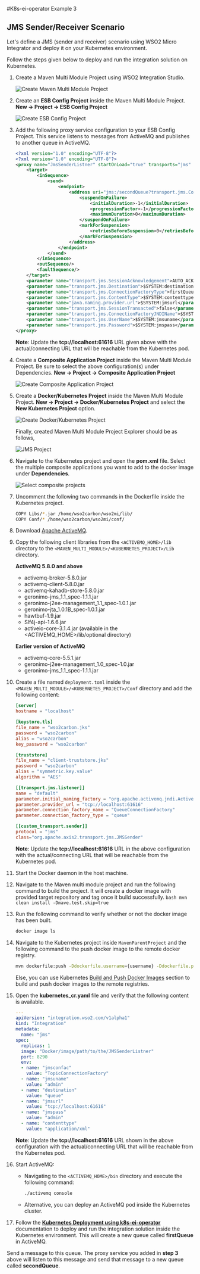#K8s-ei-operator Example 3

## JMS Sender/Receiver Scenario

Let's define a JMS (sender and receiver) scenario using WSO2 Micro Integrator and deploy it on your Kubernetes environment.

Follow the steps given below to deploy and run the integration solution on Kubernetes.

1.  Create a Maven Multi Module Project using WSO2 Integration Studio.

    ![Create Maven Multi Module Project](../../../assets/img/create_project/docker_k8s_project/create-maven-project.png) 
    
2.  Create an **ESB Config Project** inside the Maven Multi Module Project.
    **New → Project → ESB Config Project**
    
    ![Create ESB Config Project](../../../assets/img/create_project/docker_k8s_project/esb-config.png) 
    
3.  Add the following proxy service configuration to your ESB Config Project. This service listens to messages from ActiveMQ and publishes to another queue in ActiveMQ.

    ```xml
    <?xml version="1.0" encoding="UTF-8"?>
    <?xml version="1.0" encoding="UTF-8"?>
    <proxy name="JmsSenderListner" startOnLoad="true" transports="jms" xmlns="http://ws.apache.org/ns/synapse">
        <target>
            <inSequence>
                <send>
                    <endpoint>
                        <address uri="jms:/secondQueue?transport.jms.ConnectionFactoryJNDIName=QueueConnectionFactory&amp;java.naming.factory.initial=org.apache.activemq.jndi.ActiveMQInitialContextFactory&amp;java.naming.provider.url=failover:(tcp://localhost:61616,tcp://localhost:61617)?randomize=false&amp;transport.jms.DestinationType=queue">
                            <suspendOnFailure>
                                <initialDuration>-1</initialDuration>
                                <progressionFactor>-1</progressionFactor>
                                <maximumDuration>0</maximumDuration>
                            </suspendOnFailure>
                            <markForSuspension>
                                <retriesBeforeSuspension>0</retriesBeforeSuspension>
                            </markForSuspension>
                        </address>
                    </endpoint>
                </send>
            </inSequence>
            <outSequence/>
            <faultSequence/>
        </target>
        <parameter name="transport.jms.SessionAcknowledgement">AUTO_ACKNOWLEDGE</parameter>
        <parameter name="transport.jms.Destination">$SYSTEM:destination</parameter>
        <parameter name="transport.jms.ConnectionFactoryType">firstQueue</parameter>
        <parameter name="transport.jms.ContentType">$SYSTEM:contenttype</parameter>
        <parameter name="java.naming.provider.url">$SYSTEM:jmsurl</parameter>
        <parameter name="transport.jms.SessionTransacted">false</parameter>
        <parameter name="transport.jms.ConnectionFactoryJNDIName">$SYSTEM:jmsconfac</parameter>
        <parameter name="transport.jms.UserName">$SYSTEM:jmsuname</parameter>
        <parameter name="transport.jms.Password">$SYSTEM:jmspass</parameter>
    </proxy>
    ```
    **Note**: Update the **tcp://localhost:61616** URL given above with the actual/connecting URL that will be reachable from the Kubernetes pod.
    
4.  Create a **Composite Application Project** inside the Maven Multi Module Project. Be sure to select the above configuration(s) under Dependencies.
    **New → Project → Composite Application Project**
    
    ![Create Composite Application Project](../../../assets/img/create_project/docker_k8s_project/composite-proj.png)    

5.  Create a **Docker/Kubernetes Project** inside the Maven Multi Module Project.
    **New → Project → Docker/Kubernetes Project** and select the **New Kubernetes Project** option. 
    
    ![Create Docker/Kubernetes Project](../../../assets/img/create_project/docker_k8s_project/k8s-proj.png)  
    
    Finally, created Maven Multi Module Project Explorer should be as follows,
            
    ![JMS Project](../../../assets/img/create_project/docker_k8s_project/jms_project.png)   

6.  Navigate to the Kubernetes project and open the **pom.xml** file. Select the multiple composite applications you want to add to the docker image under **Dependencies**.

    ![Select composite projects](../../../assets/img/create_project/docker_k8s_project/select-dependency.png) 
     
7.  Uncomment the following two commands in the Dockerfile inside the Kubernetes project.
    ```bash
    COPY Libs/*.jar /home/wso2carbon/wso2mi/lib/
    COPY Conf/* /home/wso2carbon/wso2mi/conf/
    ```
8.  Download [Apache ActiveMQ](http://activemq.apache.org/).

9. Copy the following client libraries from the `<ACTIVEMQ_HOME>/lib` directory to the `<MAVEN_MULTI_MODULE>/<KUBERNETES_PROJECT>/Lib` directory.

    **ActiveMQ 5.8.0 and above**
    
    -   activemq-broker-5.8.0.jar
    -   activemq-client-5.8.0.jar
    -   activemq-kahadb-store-5.8.0.jar  
    -   geronimo-jms_1.1_spec-1.1.1.jar
    -   geronimo-j2ee-management_1.1_spec-1.0.1.jar
    -   geronimo-jta_1.0.1B_spec-1.0.1.jar
    -   hawtbuf-1.9.jar
    -   Slf4j-api-1.6.6.jar
    -   activeio-core-3.1.4.jar (available in the <ACTIVEMQ_HOME>/lib/optional directory)  
     
    **Earlier version of ActiveMQ**
    
    -   activemq-core-5.5.1.jar
    -   geronimo-j2ee-management_1.0_spec-1.0.jar    
    -   geronimo-jms_1.1_spec-1.1.1.jar
    
10. Create a file named `deployment.toml` inside the` <MAVEN_MULTI_MODULE>/<KUBERNETES_PROJECT>/Conf` directory and add the following content:
    ```toml
    [server]
    hostname = "localhost"
    
    [keystore.tls]
    file_name = "wso2carbon.jks"
    password = "wso2carbon"
    alias = "wso2carbon"
    key_password = "wso2carbon"
    
    [truststore]
    file_name = "client-truststore.jks"
    password = "wso2carbon"
    alias = "symmetric.key.value"
    algorithm = "AES"
    
    [[transport.jms.listener]]
    name = "default"
    parameter.initial_naming_factory = "org.apache.activemq.jndi.ActiveMQInitialContextFactory"
    parameter.provider_url = "tcp://localhost:61616"
    parameter.connection_factory_name = "QueueConnectionFactory"
    parameter.connection_factory_type = "queue"
    
    [[custom_transport.sender]]
    protocol = "jms"
    class="org.apache.axis2.transport.jms.JMSSender"
    ```   
    **Note**: Update the **tcp://localhost:61616** URL in the above configuration with the actual/connecting URL that will be reachable from the Kubernetes pod.
    
11.  Start the Docker daemon in the host machine.

12.  Navigate to the Maven multi module project and run the following command to build the project. It will create a docker image with provided target repository and tag once it build successfully.
    ```bash
    mvn clean install -Dmave.test.skip=true
    ```
    
13.  Run the following command to verify whether or not the docker image has been built.
     ```bash
     docker image ls
     ```

14.  Navigate to the Kubernetes project inside `MavenParentProject` and the following command to the push docker image to the remote docker registry.
     ```bash
     mvn dockerfile:push -Ddockerfile.username={username} -Ddockerfile.password={password}
     ``` 

     Else, you can use Kubernetes [Build and Push Docker Images](../../../../develop/create-kubernetes-project/#build-and-push-docker-images) section to build and push docker images to the remote registries.

15.  Open the **kubernetes_cr.yaml** file and verify that the following content is available.
     ```yaml 
     ---
     apiVersion: "integration.wso2.com/v1alpha1"
     kind: "Integration"
     metadata:
       name: "jms"
     spec:
       replicas: 1
       image: "Docker/image/path/to/the/JMSSenderListner"
       port: 8290
       env:
       - name: "jmsconfac"
         value: "TopicConnectionFactory"
       - name: "jmsuname"
         value: "admin"
       - name: "destination"
         value: "queue"
       - name: "jmsurl"
         value: "tcp://localhost:61616"
       - name: "jmspass"
         value: "admin"
       - name: "contenttype"
         value: "application/xml"
     ```
     **Note**: Update the **tcp://localhost:61616** URL shown in the above configuration with the actual/connecting URL that will be reachable from the Kubernetes pod.
     
16.  Start ActiveMQ:
     -  Navigating to the `<ACTIVEMQ_HOME>/bin` directory and execute the following command: 
        ```bash
        ./activemq console
        ```
     -  Alternative, you can deploy an ActiveMQ pod inside the Kubernetes cluster.

17.  Follow the **[Kubernetes Deployment using k8s-ei-operator](../../../../setup/deployment/kubernetes_deployment)** documentation to deploy and run the integration solution inside the Kubernetes environment.
     This will create a new queue called **firstQueue** in ActiveMQ. 
     
Send a message to this queue. The proxy service you added in **step 3** above will listen to this message and send that message to a new queue called **secondQueue**.
